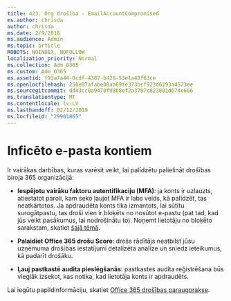 ```yaml
---
title: 423. Org drošība - EmailAccountCompromised
ms.author: chrisda
author: chrisda
ms.date: 2/9/2018
ms.audience: Admin
ms.topic: article
ROBOTS: NOINDEX, NOFOLLOW
localization_priority: Normal
ms.collection: Adm_O365
ms.custom: Adm_O365
ms.assetid: f93a7a44-0cdf-4387-b428-53e1a48f63ce
ms.openlocfilehash: 250e87afabe08ab69fe373bcf923d6193a4573ee
ms.sourcegitcommit: dd43cc0a9470f98b8ef2a3787c823801d674c666
ms.translationtype: MT
ms.contentlocale: lv-LV
ms.lasthandoff: 02/12/2019
ms.locfileid: "29901865"
---
```

# <a name="compromised-email-accounts"></a>Inficēto e-pasta kontiem

Ir vairākas darbības, kuras varēsit veikt, lai palīdzētu palielināt drošības biroja 365 organizācijā:
  
- **Iespējotu vairāku faktoru autentifikaciju (MFA)**: ja konts ir uzlauzts, atiestatot paroli, kam seko ļaujot MFA ir labs veids, kā palīdzēt, tas neatkārtotos. Ja apdraudēta konts tika izmantots, lai sūtītu surogātpastu, tas droši vien ir bloķēts no nosūtot e-pastu (pat tad, kad jūs veikt pasākumus, lai nodrošinātu to). Noņemt lietotāju no bloķēto sarakstam, skatiet [šajā tēmā](https://technet.microsoft.com/library/ms.exch.eac.actioncenter.aspx).
    
- **Palaidiet Office 365 drošu Score**: drošs rādītājs neatbilst jūsu uzņēmuma drošības iestatījumi detalizēta analīze un sniedz ieteikumus, kā padarīt drošāku.
    
- **Ļauj pastkastē audita pieslēgšanās**: pastkastes audita reģistrēšana būs vieglāk izsekot, kas notika, kad lietotāja konts ir apdraudēts.
    
Lai iegūtu papildinformāciju, skatiet [Office 365 drošības paraugprakse](https://support.office.com/article/9295e396-e53d-49b9-ae9b-0b5828cdedc3.aspx).
  

